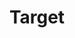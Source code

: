 ---
title: "Target"
url: /phoenix/target-north-19th-avenue-west-montebello-avenue/
shop: department store
---